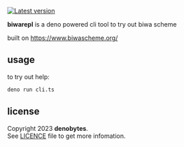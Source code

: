 
[![Latest version](https://deno.land/badge/biwarepl/version)](https://deno.land/x/biwarepl)

**biwarepl** is a deno powered cli tool to try out biwa scheme

built on https://www.biwascheme.org/

## usage

to try out help:

```sh
deno run cli.ts
```

## license

Copyright 2023 **denobytes**.\
See [LICENCE](LICENSE) file to get more infomation.

